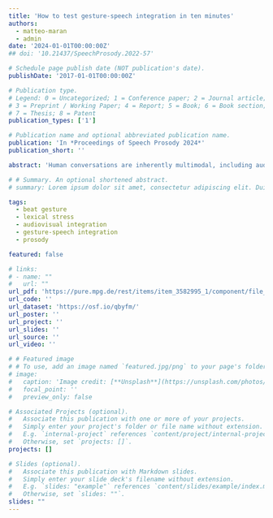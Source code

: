 ```yaml
---
title: 'How to test gesture-speech integration in ten minutes'
authors:
  - matteo-maran
  - admin
date: '2024-01-01T00:00:00Z'
## doi: '10.21437/SpeechProsody.2022-57'

# Schedule page publish date (NOT publication's date).
publishDate: '2017-01-01T00:00:00Z'

# Publication type.
# Legend: 0 = Uncategorized; 1 = Conference paper; 2 = Journal article;
# 3 = Preprint / Working Paper; 4 = Report; 5 = Book; 6 = Book section;
# 7 = Thesis; 8 = Patent
publication_types: ['1']

# Publication name and optional abbreviated publication name.
publication: 'In *Proceedings of Speech Prosody 2024*'
publication_short: ''

abstract: 'Human conversations are inherently multimodal, including auditory speech, visual articulatory cues, and hand gestures. Recent studies demonstrated that the timing of a simple up-and-down hand movement, known as a beat gesture, can affect speech perception. A beat gesture falling on the first syllable of a disyllabic word induces a bias to perceive a strong-weak stress pattern (i.e., “CONtent”), while a beat gesture falling on the second syllable combined with the same acoustics biases towards a weak-strong stress pattern (“conTENT”). This effect, termed the “manual McGurk effect”, has been studied in both in-lab and online studies, employing standard experimental sessions lasting approximately forty minutes. The present work tests whether the manual McGurk effect can be observed in an online short version (“mini-test”) of the original paradigm, lasting only ten minutes. Additionally, we employ two different response modalities, namely a two-alternative forced choice and a visual analog scale. A significant manual McGurk effect was observed with both response modalities. Overall, the present study demonstrates the feasibility of employing a ten-minute manual McGurk mini-test to obtain a measure of gesture-speech integration. As such, it may lend itself for inclusion in large-scale test batteries that aim to quantify individual variation in language processing.'

# # Summary. An optional shortened abstract.
# summary: Lorem ipsum dolor sit amet, consectetur adipiscing elit. Duis posuere tellus ac convallis placerat. Proin tincidunt magna sed ex sollicitudin condimentum.

tags:
  - beat gesture
  - lexical stress
  - audiovisual integration
  - gesture-speech integration
  - prosody

featured: false

# links:
# - name: ""
#   url: ""
url_pdf: 'https://pure.mpg.de/rest/items/item_3582995_1/component/file_3582996/content'
url_code: ''
url_dataset: 'https://osf.io/qbyfm/'
url_poster: ''
url_project: ''
url_slides: ''
url_source: ''
url_video: ''

# # Featured image
# # To use, add an image named `featured.jpg/png` to your page's folder.
# image:
#   caption: 'Image credit: [**Unsplash**](https://unsplash.com/photos/pLCdAaMFLTE)'
#   focal_point: ''
#   preview_only: false

# Associated Projects (optional).
#   Associate this publication with one or more of your projects.
#   Simply enter your project's folder or file name without extension.
#   E.g. `internal-project` references `content/project/internal-project/index.md`.
#   Otherwise, set `projects: []`.
projects: []

# Slides (optional).
#   Associate this publication with Markdown slides.
#   Simply enter your slide deck's filename without extension.
#   E.g. `slides: "example"` references `content/slides/example/index.md`.
#   Otherwise, set `slides: ""`.
slides: ""
---
```


<!-- {{% callout note %}}
Click the _Cite_ button above to demo the feature to enable visitors to import publication metadata into their reference management software.
{{% /callout %}}

Supplementary notes can be added here, including [code and math](https://wowchemy.com/docs/content/writing-markdown-latex/). -->
